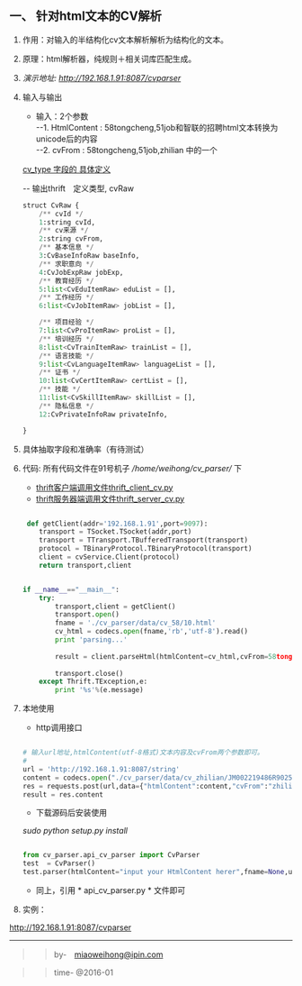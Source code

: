 ## 一、 针对html文本的CV解析 
1. 作用：对输入的半结构化cv文本解析解析为结构化的文本。  
2. 原理：html解析器，纯规则＋相关词库匹配生成。  
3. *演示地址: http://192.168.1.91:8087/cvparser*  
4. 输入与输出  
    - 输入：2个参数  
    --1. HtmlContent : 58tongcheng,51job和智联的招聘html文本转换为unicode后的内容  
    --2. cvFrom : 58tongcheng,51job,zhilian 中的一个  

    [cv_type 字段的 具体定义](http://192.168.1.22/rpc_idl/etl_thrift_idl/blob/simple/cv/cv_type.thrift)

    -- 输出thrift　定义类型, cvRaw  
    ```python
    struct CvRaw {
        /** cvId */
        1:string cvId,
        /** cv来源 */
        2:string cvFrom,
        /** 基本信息 */
        3:CvBaseInfoRaw baseInfo,
        /** 求职意向 */
        4:CvJobExpRaw jobExp,
        /** 教育经历 */
        5:list<CvEduItemRaw> eduList = [],
        /** 工作经历 */
        6:list<CvJobItemRaw> jobList = [],

        /** 项目经验 */
        7:list<CvProItemRaw> proList = [],
        /** 培训经历 */
        8:list<CvTrainItemRaw> trainList = [],
        /** 语言技能 */
        9:list<CvLanguageItemRaw> languageList = [],
        /** 证书 */
        10:list<CvCertItemRaw> certList = [],
        /** 技能 */
        11:list<CvSkillItemRaw> skillList = [],
        /** 隐私信息 */
        12:CvPrivateInfoRaw privateInfo,

    }
    ```

5. 具体抽取字段和准确率（有待测试）  

6. 代码: 所有代码文件在91号机子 */home/weihong/cv_parser/* 下   
    - [thrift客户端调用文件thrift_client_cv.py](./cv_parser/thrift_client_cv.py)   
    - [thrift服务器端调用文件thrift_server_cv.py](./cv_parser/thrift_server_cv.py)  
    
    ```python
    
	 def getClient(addr='192.168.1.91',port=9097):
	    transport = TSocket.TSocket(addr,port)
	    transport = TTransport.TBufferedTransport(transport)
	    protocol = TBinaryProtocol.TBinaryProtocol(transport)
	    client = cvService.Client(protocol)
	    return transport,client


	if __name__=="__main__":
	    try:
            transport,client = getClient()
            transport.open()
            fname = './cv_parser/data/cv_58/10.html'
            cv_html = codecs.open(fname,'rb','utf-8').read()
            print 'parsing...'
            
            result = client.parseHtml(htmlContent=cv_html,cvFrom=58tongcheng)
            
            transport.close()
        except Thrift.TException,e:
            print '%s'%(e.message)

    ```   


7. 本地使用  

    - http调用接口
    
    ```python

    # 输入url地址,htmlContent(utf-8格式)文本内容及cvFrom两个参数即可。
    #  
    url = 'http://192.168.1.91:8087/string'  
    content = codecs.open("./cv_parser/data/cv_zhilian/JM002219486R90250000000.html","rb","utf-8").read()
    res = requests.post(url,data={"htmlContent":content,"cvFrom":"zhilian")}
    result = res.content
    
    ```


    - 下载源码后安装使用   　  

    *sudo python setup.py install*  

    ```python
    
    from cv_parser.api_cv_parser import CvParser
    test  = CvParser()
    test.parser(htmlContent="input your HtmlContent herer",fname=None,url=None,cvFrom="51job")

    ```

    - 同上，引用 * api_cv_parser.py * 文件即可  



8. 实例：  

http://192.168.1.91:8087/cvparser  


  

*****


>> by-　miaoweihong@ipin.com  

>> time- @2016-01
